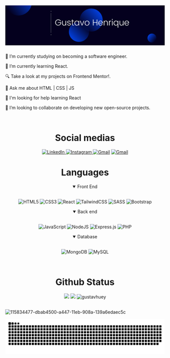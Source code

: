 <h1>
    <img src="public/images/Hello, my name is.png" alt="">
</h1>
<!--
<img align="right" src="public\images\Zenitsu Kimetsu No Yaiba GIF - Zenitsu Kimetsu No Yaiba Anime - Discover & Share GIFs.gif" heigth="300px" width="400px" -->

🔭 I’m currently studying on becoming a software engineer.

🌱 I’m currently learning React.

🔍 Take a look at my projects on Frontend Mentor!.

💬 Ask me about HTML | CSS | JS

🤝 I'm looking for help learning React

💛 I’m looking to collaborate on developing new open-source projects.

<br>


<h1 align="center">Social medias</h1>
<div align="center">


<a href="">![LinkedIn](https://img.shields.io/badge/linkedin-%230077B5.svg?style=for-the-badge&logo=linkedin&logoColor=white)
</a>
<a href="">![Instagram](https://img.shields.io/badge/Instagram-%23E4405F.svg?style=for-the-badge&logo=Instagram&logoColor=white)
</a>
<a href="">![Gmail](https://img.shields.io/badge/Gmail-D14836?style=for-the-badge&logo=gmail&logoColor=white)</a>
<a href="">![Gmail](https://img.shields.io/badge/Gmail-D14836?style=for-the-badge&logo=gmail&logoColor=white)</a>

</div>


<h1 align="center">Languages</h1>

<details open align="center">
<summary>Front End</summary>
<br>

![HTML5](https://img.shields.io/badge/html5-%23E34F26.svg?style=for-the-badge&logo=html5&logoColor=white)
![CSS3](https://img.shields.io/badge/css3-%231572B6.svg?style=for-the-badge&logo=css3&logoColor=white)
![React](https://img.shields.io/badge/react-%2320232a.svg?style=for-the-badge&logo=react&logoColor=%2361DAFB)
![TailwindCSS](https://img.shields.io/badge/tailwindcss-%2338B2AC.svg?style=for-the-badge&logo=tailwind-css&logoColor=white)
![SASS](https://img.shields.io/badge/SASS-hotpink.svg?style=for-the-badge&logo=SASS&logoColor=white)
![Bootstrap](https://img.shields.io/badge/bootstrap-%23563D7C.svg?style=for-the-badge&logo=bootstrap&logoColor=white)


</details>

<details open align="center">
<summary>Back end</summary>
<br>

![JavaScript](https://img.shields.io/badge/javascript-%23323330.svg?style=for-the-badge&logo=javascript&logoColor=%23F7DF1E)
![NodeJS](https://img.shields.io/badge/node.js-6DA55F?style=for-the-badge&logo=node.js&logoColor=white)
![Express.js](https://img.shields.io/badge/express.js-%23404d59.svg?style=for-the-badge&logo=express&logoColor=%2361DAFB)
![PHP](https://img.shields.io/badge/php-%23777BB4.svg?style=for-the-badge&logo=php&logoColor=white)



</details>


<details open align="center">
<summary>Database</summary>
<br>

![MongoDB](https://img.shields.io/badge/MongoDB-%234ea94b.svg?style=for-the-badge&logo=mongodb&logoColor=white)
![MySQL](https://img.shields.io/badge/mysql-%2300f.svg?style=for-the-badge&logo=mysql&logoColor=white)


</details>

<br>

<h1 align="center">Github Status</h1>

<div align="center">
<img  height="150em" src="https://github-readme-stats.vercel.app/api?username=gustavhuey&show_icons=true&theme=midnight-purple" />
<img  height="150em" src="https://github-readme-stats.vercel.app/api/top-langs/?username=gustavhuey&layout=compact&theme=midnight-purple">
<img  height="150em" src="https://github-readme-streak-stats.herokuapp.com/?user=gustavhuey&theme=midnight-purple" alt="gustavhuey"/>
</div>

<br>

![115834477-dbab4500-a447-11eb-908a-139a6edaec5c](https://user-images.githubusercontent.com/82613893/236368918-0c0cba9b-e26f-4936-98b5-3edb519502fe.gif)


![Snake animation](https://github.com/ellen2121/ellen2121/blob/output/github-contribution-grid-snake.svg)